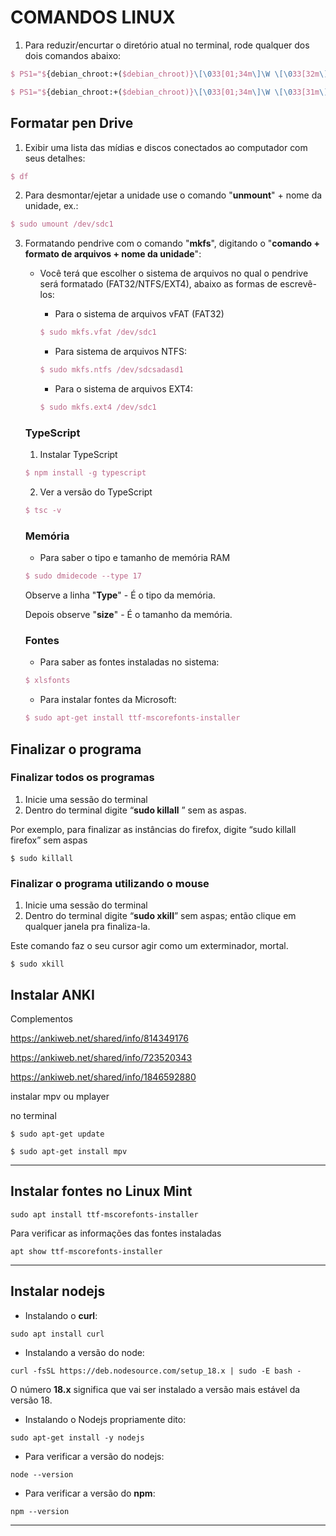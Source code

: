 # COMANDOS LINUX

1. Para reduzir/encurtar o diretório atual no terminal, rode qualquer dos dois comandos abaixo:

```tex
$ PS1="${debian_chroot:+($debian_chroot)}\[\033[01;34m\]\W \[\033[32m\]\$\[\033[00m\] "
```



```tex
$ PS1="${debian_chroot:+($debian_chroot)}\[\033[01;34m\]\W \[\033[31m\]\$\[\033[00m\] "
```

## Formatar pen Drive 

1. Exibir uma lista das mídias e discos conectados ao computador com seus detalhes:

```tex
$ df
```

2. Para desmontar/ejetar a unidade use o comando "**unmount**" + nome da unidade, ex.:

```tex
$ sudo umount /dev/sdc1
```

3. Formatando pendrive com o comando "**mkfs**", digitando o "**comando + formato de arquivos + nome da unidade**":

   - Você terá que escolher o sistema de arquivos no qual o pendrive será formatado (FAT32/NTFS/EXT4), abaixo as formas de escrevê-los:

     - Para o sistema de arquivos vFAT (FAT32)

     ```tex
     $ sudo mkfs.vfat /dev/sdc1
     ```

     - Para sistema de arquivos NTFS:

     ```tex
     $ sudo mkfs.ntfs /dev/sdcsadasd1
     ```

     - Para o sistema de arquivos EXT4:

     ```tex
     $ sudo mkfs.ext4 /dev/sdc1
     ```

   ### TypeScript

   1. Instalar TypeScript

   ```tex
   $ npm install -g typescript
   ```

   2. Ver a versão do TypeScript

   ```tex
   $ tsc -v
   ```

   ### Memória
   
   - Para saber o tipo e tamanho de memória RAM
   
   ```tex
   $ sudo dmidecode --type 17
   ```
   
   Observe a linha "**Type**" - É o tipo da memória.
   
   Depois observe "**size**" - É o tamanho da memória.
   
   ### Fontes
   
   - Para saber as fontes instaladas no sistema:
   
   ```tex
   $ xlsfonts
   ```
   
   - Para instalar fontes da Microsoft:
   
   ```tex
   $ sudo apt-get install ttf-mscorefonts-installer
   ```
   
   

## Finalizar o programa

### Finalizar todos os programas

1. Inicie uma sessão do terminal
2. Dentro do terminal digite “**sudo killall** ” sem as aspas.

Por exemplo, para finalizar as instâncias do firefox, digite “sudo killall firefox” sem aspas

```shell
$ sudo killall 
```

### Finalizar o programa utilizando o mouse

1. Inicie uma sessão do terminal
2. Dentro do terminal digite “**sudo xkill**” sem aspas; então clique em qualquer janela pra finaliza-la.

Este comando faz o seu cursor agir como um exterminador, mortal.

```shell
$ sudo xkill
```

## Instalar ANKI

Complementos

https://ankiweb.net/shared/info/814349176

https://ankiweb.net/shared/info/723520343

https://ankiweb.net/shared/info/1846592880

instalar mpv ou mplayer

no terminal

```shell
$ sudo apt-get update
```

```shell
$ sudo apt-get install mpv
```

___



## Instalar fontes no Linux Mint

```shell
sudo apt install ttf-mscorefonts-installer
```

Para verificar as informações das fontes instaladas

```shell
apt show ttf-mscorefonts-installer
```

___

## Instalar nodejs

- Instalando o __curl__:

```shell
sudo apt install curl
```

- Instalando a versão do node:

```shell
curl -fsSL https://deb.nodesource.com/setup_18.x | sudo -E bash -
```

O número __18.x__ significa que vai ser instalado a versão mais estável da versão 18.

- Instalando o Nodejs propriamente dito:

```shell
sudo apt-get install -y nodejs
```

- Para verificar a versão do nodejs:

```shell
node --version
```

- Para verificar a versão do __npm__:

```shell
npm --version
```

___

